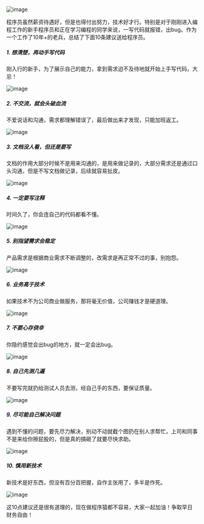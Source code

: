 ![image](https://images.pexels.com/photos/574071/pexels-photo-574071.jpeg?w=1260&h=750&auto=compress&cs=tinysrgb)

程序员虽然薪资待遇好，但是也得付出努力，技术好才行。特别是对于刚刚进入编程工作的新手程序员和正在学习编程的同学来说，一写代码就报错，出bug。作为一个工作了10年+的老兵，总结了下面10条建议送给程序员。

##### 1. 想清楚，再动手写代码

刚入行的新手，为了展示自己的能力，拿到需求迫不及待地就开始上手写代码，大忌！

![image](http://img.javastack.cn/17-12-25/32097177.jpg)

##### 2. 不交流，就会头破血流

不爱说话和沟通，需求都理解错误了，最后做出来才发现，只能加班返工。

![image](http://img.javastack.cn/17-12-25/87492001.jpg)

##### 3. 文档没人看，但还是要写

文档的作用大部分时候不是用来沟通的，是用来做记录的，大部分需求还是通过口头沟通，但是不写文档做记录，后续就容易扯皮。

![image](http://img.javastack.cn/17-12-25/34527619.jpg)

##### 4. 一定要写注释

时间久了，你会连自己的代码都看不懂。

![image](http://img.javastack.cn/17-12-25/1087746.jpg)

##### 5. 别指望需求会稳定

产品需求是根据商业需求不断调整的，改需求是再正常不过的事，别抱怨。

![image](http://img.javastack.cn/17-12-25/42834384.jpg)

##### 6. 业务高于技术

如果技术不为公司商业做服务，那将毫无价值，公司赚钱才是硬道理。

![image](http://img.javastack.cn/17-12-25/32153842.jpg)

##### 7. 不要心存侥幸

你隐约感觉会出bug的地方，就一定会出bug。

![image](http://img.javastack.cn/17-12-25/26658879.jpg)

##### 8. 自己先测几遍

不要写完就扔给测试人员去测，经自己手的东西，要保证质量。

![image](http://img.javastack.cn/17-12-25/63497775.jpg)

##### 9. 尽可能自己解决问题

遇到不懂的问题，要先尽力解决，别动不动就截个图扔在别人求帮忙，上司和同事不是来给你擦屁股的，但是真的搞砸了就要尽快求助。

![image](http://img.javastack.cn/17-12-25/16422461.jpg)

##### 10. 慎用新技术

新技术是好东西，但没有百分百把握，自作主张用了，多半是作死。

![image](http://img.javastack.cn/17-12-25/50589481.jpg)

这10点建议还是很有道理的，现在做程序猿都不容易，大家一起加油！争取早日财务自由！

